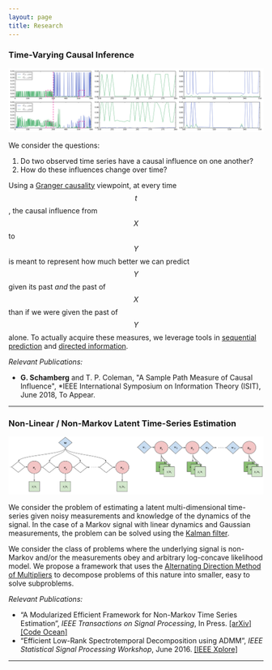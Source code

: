 ```yaml
---
layout: page
title: Research
---
```


### Time-Varying Causal Inference

![Time-Varying Causality](https://raw.githubusercontent.com/gabeschamberg/gabeschamberg.github.io/master/imgs/causality2.png)

We consider the questions:

1. Do two observed time series have a causal influence on one another?
2. How do these influences change over time?

Using a [Granger causality](http://www.scholarpedia.org/article/Granger_causality) viewpoint, at every time $$t$$, the causal influence from $$X$$ to $$ Y $$ is meant to represent how much better we can predict $$ Y $$ given its past *and* the past of $$ X $$ than if we were given the past of $$Y$$ alone. To actually acquire these measures, we leverage tools in [sequential prediction](https://www.eng.tau.ac.il/~meir/articles/32%20Universal%20Prediction.pdf) and [directed information](http://citeseerx.ist.psu.edu/viewdoc/download?doi=10.1.1.36.5688&rep=rep1&type=pdf).

*Relevant Publications:*
- **G. Schamberg** and T. P. Coleman, "A Sample Path Measure of Causal Influence", *IEEE International Symposium on Information Theory (ISIT), June 2018, To Appear.

-----

### Non-Linear / Non-Markov Latent Time-Series Estimation

![Non-Linear/Non-Markov Problems](https://raw.githubusercontent.com/gabeschamberg/gabeschamberg.github.io/master/imgs/nonmarkov_nonlin_sig.png)

We consider the problem of estimating a latent multi-dimensional time-series given noisy measurements and knowledge of the dynamics of the signal. In the case of a Markov signal with linear dynamics and Gaussian measurements, the problem can be solved using the [Kalman filter](https://en.wikipedia.org/wiki/Kalman_filter).

We consider the class of problems where the underlying signal is non-Markov and/or the measurements obey and arbitrary log-concave likelihood model. We propose a framework that uses the [Alternating Direction Method of Multipliers](http://stanford.edu/~boyd/admm.html) to decompose problems of this nature into smaller, easy to solve subproblems.

*Relevant Publications:*
- “A Modularized Efficient Framework for
Non-Markov Time Series Estimation”, *IEEE Transactions on Signal Processing*, In Press. [[arXiv]](https://arxiv.org/abs/1706.04685) [[Code Ocean]](https://codeocean.com/2018/01/16/a-modularized-efficient-framework-for-non-markov-time-series-estimation/)
- “Efficient Low-Rank Spectrotemporal Decomposition using ADMM”, *IEEE Statistical Signal Processing Workshop*, June 2016. [[IEEE Xplore]](http://ieeexplore.ieee.org/document/7551797/)

-----